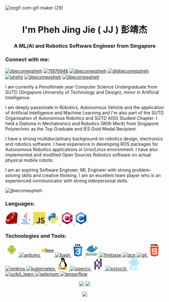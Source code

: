 
![ezgif com-gif-maker (29)](https://user-images.githubusercontent.com/50895766/146568600-76b99036-f29e-4537-b7c6-ef8c2c31dcb4.gif)
<!--<br>Hello there! <img src="https://user-images.githubusercontent.com/42378118/110234147-e3259600-7f4e-11eb-95be-0c4047144dea.gif" width="30"><br>-->

<h1 align="center">I'm Pheh Jing Jie ( JJ ) 彭靖杰</h1>
<h3 align="center">A ML/AI and Robotics Software Engineer from Singapore</h3>

<h3 align="left">Connect with me:</h3>
<p align="left">
<a href="https://linkedin.com/in/jjbecomespheh" target="blank"><img align="center" src="https://raw.githubusercontent.com/rahuldkjain/github-profile-readme-generator/master/src/images/icons/Social/linked-in-alt.svg" alt="jjbecomespheh" height="30" width="40" /></a>
<a href="https://stackoverflow.com/users/11976948" target="blank"><img align="center" src="https://raw.githubusercontent.com/rahuldkjain/github-profile-readme-generator/master/src/images/icons/Social/stack-overflow.svg" alt="11976948" height="30" width="40" /></a>
<a href="https://kaggle.com/jjbecomespheh" target="blank"><img align="center" src="https://raw.githubusercontent.com/rahuldkjain/github-profile-readme-generator/master/src/images/icons/Social/kaggle.svg" alt="jjbecomespheh" height="30" width="40" /></a>
<a href="https://medium.com/@jjbecomespheh" target="blank"><img align="center" src="https://raw.githubusercontent.com/rahuldkjain/github-profile-readme-generator/master/src/images/icons/Social/medium.svg" alt="@jjbecomespheh" height="30" width="40" /></a>
<a href="https://www.hackerrank.com/phehjj" target="blank"><img align="center" src="https://raw.githubusercontent.com/rahuldkjain/github-profile-readme-generator/master/src/images/icons/Social/hackerrank.svg" alt="phehjj" height="30" width="40" /></a>
<a href="https://www.leetcode.com/jjbecomespheh" target="blank"><img align="center" src="https://raw.githubusercontent.com/rahuldkjain/github-profile-readme-generator/master/src/images/icons/Social/leet-code.svg" alt="jjbecomespheh" height="30" width="40" /></a>
<a href="https://www.buymeacoffee.com/jjbecomespheh"> 
    <img align="center" src="https://cdn.buymeacoffee.com/buttons/v2/default-yellow.png" height="40" width="168" alt="jjbecomespheh" />
</a>  
</p>


I am currently a Penultimate year Computer Science Undergraduate from SUTD (Singapore University of Technology and Design), minor in Artificial Intelligence.

I am deeply passionate in Robotics, Autonomous Vehicle and the application of Artificial Intelligence and Machine Learning and I'm also part of the SUTD Organisation of Autonomous Robotics and SUTD AISG Student Chapter. I held a Diploma in Mechatronics and Robotics (With Merit) from Singapore Polytechnic as the Top Graduate and IES Gold Medal Recipient.

I have a strong multidisciplinary background on robotics design, electronics and robotics software. I have experience in developing ROS packages for Autonomous Robotics applications in Unix/Linux environment. I have also implemented and modified Open Sources Robotics software on actual physical mobile robots.

I am an aspiring Software Engineer, ML Engineer with strong problem-solving skills and creative thinking. I am an excellent team player who is an experienced communicator with strong interpersonal skills.


<p align="left"> <img src="https://komarev.com/ghpvc/?username=jjbecomespheh&label=Profile%20views&color=0e75b6&style=flat" alt="jjbecomespheh" /> </p>

<h3 align="left">Languages:</h3>
<a href="https://www.ruby-lang.org/en/" target="_blank" rel="noreferrer"> 
  <img src="https://raw.githubusercontent.com/devicons/devicon/master/icons/ruby/ruby-original.svg" alt="ruby" width="40" height="40"/> </a>
  
<a href="https://www.java.com" target="_blank" rel="noreferrer"> 
  <img src="https://raw.githubusercontent.com/devicons/devicon/master/icons/java/java-original.svg" alt="java" width="40" height="40"/> 
</a> 
<a href="https://developer.mozilla.org/en-US/docs/Web/JavaScript" target="_blank" rel="noreferrer"> 
  <img src="https://raw.githubusercontent.com/devicons/devicon/master/icons/javascript/javascript-original.svg" alt="javascript" width="40" height="40"/> 
</a>
<a href="https://www.python.org" target="_blank" rel="noreferrer"> 
  <img src="https://raw.githubusercontent.com/devicons/devicon/master/icons/python/python-original.svg" alt="python" width="40" height="40"/> 
</a>
<a href="https://www.w3schools.com/cpp/" target="_blank" rel="noreferrer"> 
  <img src="https://raw.githubusercontent.com/devicons/devicon/master/icons/cplusplus/cplusplus-original.svg" alt="cplusplus" width="40" height="40"/> 
</a>
<a href="https://www.cprogramming.com/" target="_blank" rel="noreferrer"> 
  <img src="https://raw.githubusercontent.com/devicons/devicon/master/icons/c/c-original.svg" alt="c" width="40" height="40"/> 
</a>

<h3 align="left">Technologies and Tools:</h3>
<p align="left"> <a href="https://developer.android.com" target="_blank" rel="noreferrer"> 
  <img src="https://raw.githubusercontent.com/devicons/devicon/master/icons/android/android-original-wordmark.svg" alt="android" width="40" height="40"/> 
  </a> 
<a href="https://www.arduino.cc/" target="_blank" rel="noreferrer"> 
  <img src="https://cdn.worldvectorlogo.com/logos/arduino-1.svg" alt="arduino" width="40" height="40"/> 
</a> 
<a href="https://aws.amazon.com" target="_blank" rel="noreferrer"> 
  <img src="https://raw.githubusercontent.com/devicons/devicon/master/icons/amazonwebservices/amazonwebservices-original-wordmark.svg" alt="aws" width="40" height="40"/> </a> 
<a href="https://www.gnu.org/software/bash/" target="_blank" rel="noreferrer"> <img src="https://www.vectorlogo.zone/logos/gnu_bash/gnu_bash-icon.svg" alt="bash" width="40" height="40"/> 
</a>   
<a href="https://www.w3schools.com/css/" target="_blank" rel="noreferrer"> 
  <img src="https://raw.githubusercontent.com/devicons/devicon/master/icons/css3/css3-original-wordmark.svg" alt="css3" width="40" height="40"/> 
</a> 
<a href="https://www.docker.com/" target="_blank" rel="noreferrer"> 
  <img src="https://raw.githubusercontent.com/devicons/devicon/master/icons/docker/docker-original-wordmark.svg" alt="docker" width="40" height="40"/> 
</a>
<a href="https://firebase.google.com/" target="_blank" rel="noreferrer"> 
  <img src="https://www.vectorlogo.zone/logos/firebase/firebase-icon.svg" alt="firebase" width="40" height="40"/> 
</a> 
<a href="https://cloud.google.com" target="_blank" rel="noreferrer"> 
  <img src="https://www.vectorlogo.zone/logos/google_cloud/google_cloud-icon.svg" alt="gcp" width="40" height="40"/> 
</a> 
<a href="https://git-scm.com/" target="_blank" rel="noreferrer"> 
  <img src="https://www.vectorlogo.zone/logos/git-scm/git-scm-icon.svg" alt="git" width="40" height="40"/> 
</a> 
<a href="https://www.w3.org/html/" target="_blank" rel="noreferrer"> 
  <img src="https://raw.githubusercontent.com/devicons/devicon/master/icons/html5/html5-original-wordmark.svg" alt="html5" width="40" height="40"/> 
</a>  
<a href="https://www.jenkins.io" target="_blank" rel="noreferrer"> <img src="https://www.vectorlogo.zone/logos/jenkins/jenkins-icon.svg" alt="jenkins" width="40" height="40"/> 
</a> 
<a href="https://kubernetes.io" target="_blank" rel="noreferrer"> 
  <img src="https://www.vectorlogo.zone/logos/kubernetes/kubernetes-icon.svg" alt="kubernetes" width="40" height="40"/> 
</a> 
<a href="https://www.linux.org/" target="_blank" rel="noreferrer"> 
  <img src="https://raw.githubusercontent.com/devicons/devicon/master/icons/linux/linux-original.svg" alt="linux" width="40" height="40"/> 
</a> 
<a href="https://opencv.org/" target="_blank" rel="noreferrer">
  <img src="https://www.vectorlogo.zone/logos/opencv/opencv-icon.svg" alt="opencv" width="40" height="40"/> 
</a> 
<a href="https://pandas.pydata.org/" target="_blank" rel="noreferrer"> 
  <img src="https://raw.githubusercontent.com/devicons/devicon/2ae2a900d2f041da66e950e4d48052658d850630/icons/pandas/pandas-original.svg" alt="pandas" width="40" height="40"/> 
</a>  
<a href="https://pytorch.org/" target="_blank" rel="noreferrer"> 
  <img src="https://www.vectorlogo.zone/logos/pytorch/pytorch-icon.svg" alt="pytorch" width="40" height="40"/> 
</a>
<a href="https://reactjs.org/" target="_blank" rel="noreferrer"> 
  <img src="https://raw.githubusercontent.com/devicons/devicon/master/icons/react/react-original-wordmark.svg" alt="react" width="40" height="40"/> 
</a> 
<a href="https://scikit-learn.org/" target="_blank" rel="noreferrer"> 
  <img src="https://upload.wikimedia.org/wikipedia/commons/0/05/Scikit_learn_logo_small.svg" alt="scikit_learn" width="40" height="40"/>
</a>
<a href="https://www.selenium.dev" target="_blank" rel="noreferrer"> 
  <img src="https://raw.githubusercontent.com/detain/svg-logos/780f25886640cef088af994181646db2f6b1a3f8/svg/selenium-logo.svg" alt="selenium" width="40" height="40"/> 
</a>
<a href="https://www.tensorflow.org" target="_blank" rel="noreferrer"> 
  <img src="https://www.vectorlogo.zone/logos/tensorflow/tensorflow-icon.svg" alt="tensorflow" width="40" height="40"/>
</a>
</p>

<p align="center">
  <img width="49%" src="https://github-readme-stats.vercel.app/api?username=jjbecomespheh&show_icons=true&theme=tokyonight" />
  <img width="49%" src="https://github-readme-streak-stats.herokuapp.com/?user=jjbecomespheh&theme=tokyonight" />
</p>

<div align="center">
  <img src="https://github-profile-trophy.vercel.app/?username=jjbecomespheh&column=7&theme=onedark" />
</div>
<!--
<a href="https://www.buymeacoffee.com/jjbecomespheh" target="_blank"><img src="https://cdn.buymeacoffee.com/buttons/default-yellow.png" alt="Buy Me A Coffee" height="41" width="174">
</a> -->


<!--
**jjbecomespheh/jjbecomespheh** is a ✨ _special_ ✨ repository because its `README.md` (this file) appears on your GitHub profile.
-->
